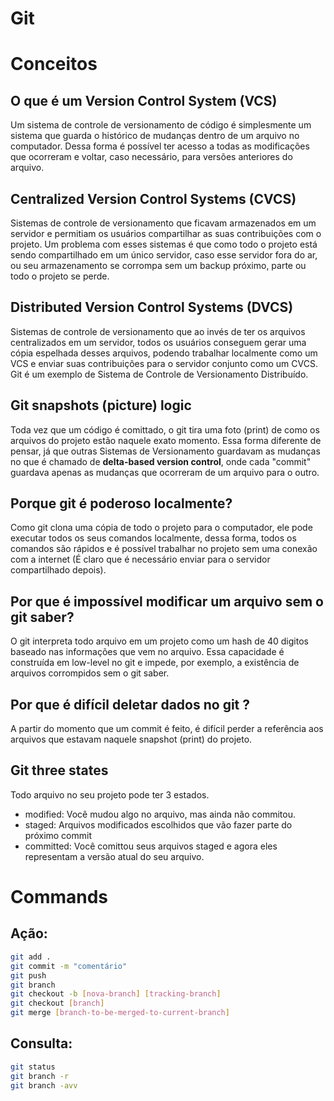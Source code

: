 # Git

# Conceitos

## O que é um Version Control System (VCS)

Um sistema de controle de versionamento de código é simplesmente um sistema que guarda o histórico de mudanças dentro de um arquivo no computador. Dessa forma é possível ter acesso a todas as modificações que ocorreram e voltar, caso necessário, para versões anteriores do arquivo.

## Centralized Version Control Systems (CVCS)

Sistemas de controle de versionamento que ficavam armazenados em um servidor e permitiam os usuários compartilhar as suas contribuições com o projeto. Um problema com esses sistemas é que como todo o projeto está sendo compartilhado em um único servidor, caso esse servidor fora do ar, ou seu armazenamento se corrompa sem um backup próximo, parte ou todo o projeto se perde.

## Distributed Version Control Systems (DVCS)

Sistemas de controle de versionamento que ao invés de ter os arquivos centralizados em um servidor, todos os usuários conseguem gerar uma cópia espelhada desses arquivos, podendo trabalhar localmente como um VCS e enviar suas contribuições para o servidor conjunto como um CVCS. Git é um exemplo de Sistema de Controle de Versionamento Distribuído.

## Git snapshots (picture) logic

Toda vez que um código é comittado, o git tira uma foto (print) de como os arquivos do projeto estão naquele exato momento. Essa forma diferente de pensar, já que outras Sistemas de Versionamento guardavam as mudanças no que é chamado de **delta-based version control**, onde cada "commit" guardava apenas as mudanças que ocorreram de um arquivo para o outro.

## Porque git é poderoso localmente?

Como git clona uma cópia de todo o projeto para o computador, ele pode executar todos os seus comandos localmente, dessa forma, todos os comandos são rápidos e é possível trabalhar no projeto sem uma conexão com a internet (É claro que é necessário enviar para o servidor compartilhado depois).

## Por que é impossível modificar um arquivo sem o git saber?

O git interpreta todo arquivo em um projeto como um hash de 40 digitos baseado nas informações que vem no arquivo. Essa capacidade é construída em low-level no git e impede, por exemplo, a existência de arquivos corrompidos sem o git saber.

## Por que é difícil deletar dados no git ?

A partir do momento que um commit é feito, é difícil perder a referência aos arquivos que estavam naquele snapshot (print) do projeto.

## Git three states

Todo arquivo no seu projeto pode ter 3 estados.

- modified: Você mudou algo no arquivo, mas ainda não commitou.
- staged: Arquivos modificados escolhidos que vão fazer parte do próximo commit
- committed: Você comittou seus arquivos staged e agora eles representam a versão atual do seu arquivo.

# Commands

## Ação:

```bash
git add .
git commit -m "comentário"
git push
git branch
git checkout -b [nova-branch] [tracking-branch]
git checkout [branch]
git merge [branch-to-be-merged-to-current-branch]
```

## Consulta:

```bash
git status
git branch -r
git branch -avv
```
